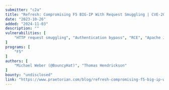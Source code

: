 ```yaml
---
submitter: "c2a"
title: "Refresh: Compromising F5 BIG-IP With Request Smuggling | CVE-2023-46747"
date: "2023-10-26"
added: "2024-11-03"
description: ""
vulnerabilities: [
    "HTTP request smuggling", "Authentication bypass", "RCE", "Apache JServ Protocol (AJP)"
]
programs: [
    "F5"
]
authors: [
    "Michael Weber (@BouncyHat)", "Thomas Hendrickson"
]
bounty: "undisclosed"
link: "https://www.praetorian.com/blog/refresh-compromising-f5-big-ip-with-request-smuggling-cve-2023-46747/"
---
```




